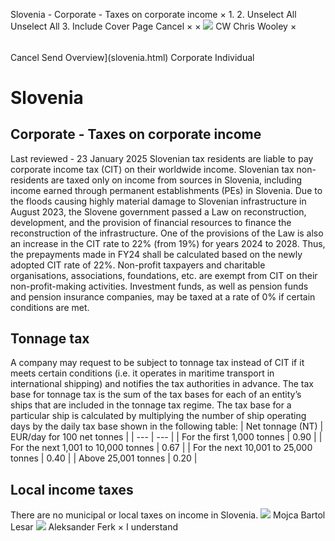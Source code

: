 Slovenia - Corporate - Taxes on corporate income
×
1.
2.
Unselect All
Unselect All
3.
Include Cover Page
Cancel
×
×
![](-/media/world-wide-tax-summaries/attachments/global---chris-wooley.ashx%3Frev=ac5e5f3223b34096b1afc2a6009c7320&revision=ac5e5f32-23b3-4096-b1af-c2a6009c7320&hash=859B7ADC84DC2CBEC9760E9E6EE7DE6D0A8BFCDF)
CW
Chris Wooley
×
######
Cancel
Send
Overview](slovenia.html)
Corporate
Individual
# Slovenia
## Corporate - Taxes on corporate income
Last reviewed - 23 January 2025
Slovenian tax residents are liable to pay corporate income tax (CIT) on their worldwide income. Slovenian tax non-residents are taxed only on income from sources in Slovenia, including income earned through permanent establishments (PEs) in Slovenia.
Due to the floods causing highly material damage to Slovenian infrastructure in August 2023, the Slovene government passed a Law on reconstruction, development, and the provision of financial resources to finance the reconstruction of the infrastructure. One of the provisions of the Law is also an increase in the CIT rate to 22% (from 19%) for years 2024 to 2028. Thus, the prepayments made in FY24 shall be calculated based on the newly adopted CIT rate of 22%.
Non-profit taxpayers and charitable organisations, associations, foundations, etc. are exempt from CIT on their non-profit-making activities.
Investment funds, as well as pension funds and pension insurance companies, may be taxed at a rate of 0% if certain conditions are met.
## Tonnage tax
A company may request to be subject to tonnage tax instead of CIT if it meets certain conditions (i.e. it operates in maritime transport in international shipping) and notifies the tax authorities in advance.
The tax base for tonnage tax is the sum of the tax bases for each of an entity’s ships that are included in the tonnage tax regime. The tax base for a particular ship is calculated by multiplying the number of ship operating days by the daily tax base shown in the following table:
| Net tonnage (NT) | EUR/day for 100 net tonnes |
| --- | --- |
| For the first 1,000 tonnes | 0.90 |
| For the next 1,001 to 10,000 tonnes | 0.67 |
| For the next 10,001 to 25,000 tonnes | 0.40 |
| Above 25,001 tonnes | 0.20 |
## Local income taxes
There are no municipal or local taxes on income in Slovenia.
![](-/media/world-wide-tax-summaries/sloveniamojca-bartol-lesarpicture1png20220114030920616.ashx%3Frev=26c1ae906c7548f38fc5d65d3a8e36cf&revision=26c1ae90-6c75-48f3-8fc5-d65d3a8e36cf&hash=CBCB932324761CA10A113370137E763E6D945392)
Mojca Bartol Lesar
![](-/media/world-wide-tax-summaries/sloveniaaleksander-ferkaferk--photojpg20210802040656673.ashx%3Frev=7f7c937a0ad1405eb78c98c637c37979&revision=7f7c937a-0ad1-405e-b78c-98c637c37979&hash=688AAA56E50DBEE9F920C25B4FAA75DE1230EBCA)
Aleksander Ferk
×
I understand